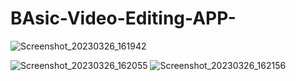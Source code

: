 # BAsic-Video-Editing-APP-
![Screenshot_20230326_161942](https://github.com/HightechOP/BAsic-Video-Editing-APP-/assets/95020824/e42576b5-b1d0-4294-abe6-3ddca52f11ad)

![Screenshot_20230326_162055](https://github.com/HightechOP/BAsic-Video-Editing-APP-/assets/95020824/223e7e27-4d13-4827-91f0-bb56d094daf2)
![Screenshot_20230326_162156](https://github.com/HightechOP/BAsic-Video-Editing-APP-/assets/95020824/5e99d983-501c-4ad0-9c3f-55b9be5921d6)
